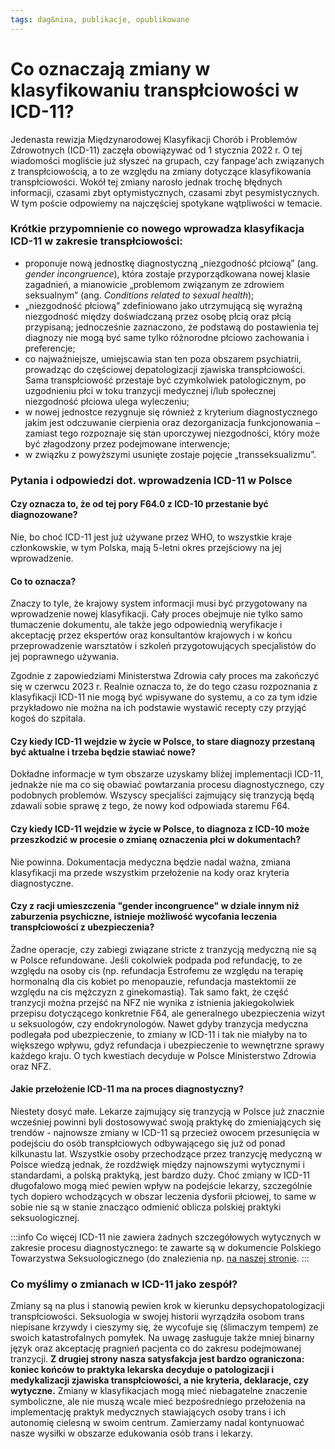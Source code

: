 ```yaml
---
tags: dag&nina, publikacje, opublikowane
---
```


# Co oznaczają zmiany w klasyfikowaniu transpłciowości w ICD-11?

Jedenasta rewizja Międzynarodowej Klasyfikacji Chorób  i Problemów Zdrowotnych (ICD-11) zaczęła obowiązywać od 1 stycznia 2022 r. O tej wiadomości mogliście już słyszeć na grupach, czy fanpage'ach związanych z transpłciowością, a to ze względu na zmiany dotyczące klasyfikowania transpłciowości. Wokół tej zmiany narosło jednak trochę błędnych informacji, czasami zbyt optymistycznych, czasami zbyt pesymistycznych. W tym poście odpowiemy na najczęściej spotykane wątpliwości w temacie.

### Krótkie przypomnienie co nowego wprowadza klasyfikacja ICD-11 w zakresie transpłciowości:
-	proponuje nową jednostkę diagnostyczną „niezgodność płciową” (ang. *gender incongruence*), która zostaje przyporządkowana nowej klasie zagadnień, a mianowicie „problemom związanym ze zdrowiem seksualnym” (ang. *Conditions related to sexual health*);
-	„niezgodność płciową” zdefiniowano jako utrzymującą się wyraźną niezgodność między doświadczaną przez osobę płcią oraz płcią przypisaną; jednocześnie zaznaczono, że podstawą do postawienia tej diagnozy nie mogą być same tylko różnorodne płciowo zachowania i preferencje;
-	co najważniejsze, umiejscawia stan ten poza obszarem psychiatrii, prowadząc do częściowej depatologizacji zjawiska transpłciowości. Sama transpłciowość przestaje być czymkolwiek patologicznym, po uzgodnieniu płci w toku tranzycji medycznej i/lub społecznej niezgodność płciowa ulega wyleczeniu;
-	w nowej jednostce rezygnuje się również z kryterium diagnostycznego jakim jest odczuwanie cierpienia oraz dezorganizacja funkcjonowania – zamiast tego rozpoznaje się stan uporczywej niezgodności, który może być złagodzony przez podejmowane interwencje;
-	w związku z powyższymi usunięte zostaje pojęcie „transseksualizmu”.

### Pytania i odpowiedzi dot. wprowadzenia ICD-11 w Polsce

#### **Czy oznacza to, że od tej pory F64.0 z ICD-10 przestanie być diagnozowane?**

Nie, bo choć ICD-11 jest już używane przez WHO, to wszystkie kraje członkowskie, w tym Polska, mają 5-letni okres przejściowy na jej wprowadzenie. 

#### **Co to oznacza?** 

Znaczy to tyle, że krajowy system informacji musi być przygotowany na wprowadzenie nowej klasyfikacji. Cały proces obejmuje nie tylko samo tłumaczenie dokumentu, ale także jego odpowiednią weryfikacje i akceptację przez ekspertów oraz konsultantów krajowych i w końcu przeprowadzenie warsztatów i szkoleń przygotowujących specjalistów do jej poprawnego używania. 

Zgodnie z zapowiedziami Ministerstwa Zdrowia cały proces ma zakończyć się w czerwcu 2023 r. Realnie oznacza to, że do tego czasu rozpoznania z klasyfikacji ICD-11 nie mogą być wpisywane do systemu, a co za tym idzie przykładowo nie można na ich podstawie wystawić recepty czy przyjąć kogoś do szpitala. 

#### **Czy kiedy ICD-11 wejdzie w życie w Polsce, to stare diagnozy przestaną być aktualne i trzeba będzie stawiać nowe?**

Dokładne informacje w tym obszarze uzyskamy bliżej implementacji ICD-11, jednakże nie ma co się obawiać powtarzania procesu diagnostycznego, czy podobnych problemów. Wszyscy specjaliści zajmujący się tranzycją będą zdawali sobie sprawę z tego, że nowy kod odpowiada staremu F64.

#### **Czy kiedy ICD-11 wejdzie w życie w Polsce, to diagnoza z ICD-10 może przeszkodzić w procesie o zmianę oznaczenia płci w dokumentach?**

Nie powinna. Dokumentacja medyczna będzie nadal ważna, zmiana klasyfikacji ma przede wszystkim przełożenie na kody oraz kryteria diagnostyczne.


#### **Czy z racji umieszczenia "gender incongruence" w dziale innym niż zaburzenia psychiczne, istnieje możliwość wycofania leczenia transpłciowości z ubezpieczenia?**

Żadne operacje, czy zabiegi związane stricte z tranzycją medyczną nie są w Polsce refundowane. Jeśli cokolwiek podpada pod refundację, to ze względu na osoby cis (np. refundacja Estrofemu ze względu na terapię hormonalną dla cis kobiet po menopauzie, refundacja mastektomii ze względu na cis mężczyzn z ginekomastią). Tak samo fakt, że część tranzycji można przejść na NFZ nie wynika z istnienia jakiegokolwiek przepisu dotyczącego konkretnie F64, ale generalnego ubezpieczenia wizyt u seksuologów, czy endokrynologów. Nawet gdyby tranzycja medyczna podlegała pod ubezpieczenie, to zmiany w ICD-11 i tak nie miałyby na to większego wpływu, gdyż refundacja i ubezpieczenie to wewnętrzne sprawy każdego kraju. O tych kwestiach decyduje w Polsce Ministerstwo Zdrowia oraz NFZ.


#### **Jakie przełożenie ICD-11 ma na proces diagnostyczny?**

Niestety dosyć małe. Lekarze zajmujący się tranzycją w Polsce już znacznie wcześniej powinni byli dostosowywać swoją praktykę do zmieniających się trendów - najnowsze zmiany w ICD-11 są przecież owocem przesunięcia w podejściu do osób transpłciowych odbywającego się już od ponad kilkunastu lat. Wszystkie osoby przechodzące przez tranzycję medyczną w Polsce wiedzą jednak, że rozdźwięk między najnowszymi wytycznymi i standardami, a polską praktyką, jest bardzo duży. Choć zmiany w ICD-11 długofalowo mogą mieć pewien wpływ na podejście lekarzy, szczególnie tych dopiero wchodzących w obszar leczenia dysforii płciowej, to same w sobie nie są w stanie znacząco odmienić oblicza polskiej praktyki seksuologicznej. 

:::info
Co więcej ICD-11 nie zawiera żadnych szczegółowych wytycznych w zakresie procesu diagnostycznego: te zawarte są w dokumencie Polskiego Towarzystwa Seksuologicznego (do znalezienia np. [na naszej stronie](https://tranzycja.pl/publikacje/zalecenia-pts/). 
:::

### Co myślimy o zmianach w ICD-11 jako zespół?

Zmiany są na plus i stanowią pewien krok w kierunku depsychopatologizacji transpłciowości. Seksuologia w swojej historii wyrządziła osobom trans niepisane krzywdy i cieszymy się, że wycofuje się (ślimaczym tempem) ze swoich katastrofalnych pomyłek. Na uwagę zasługuje także mniej binarny język oraz akceptację pragnień pacjenta co do zakresu podejmowanej tranzycji. **Z drugiej strony nasza satysfakcja jest bardzo ograniczona: koniec końców to praktyka lekarska decyduje o patologizacji i medykalizacji zjawiska transpłciowości, a nie kryteria, deklaracje, czy wytyczne.** Zmiany w klasyfikacjach mogą mieć niebagatelne znaczenie symboliczne, ale nie muszą wcale mieć bezpośredniego przełożenia na implementację praktyk medycznych stawiających osoby trans i ich autonomię cielesną w swoim centrum. Zamierzamy nadal kontynuować nasze wysiłki w obszarze edukowania osób trans i lekarzy.
